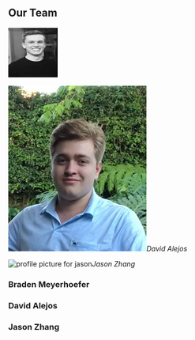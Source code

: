 ## **Our Team**

<img src="/media/braden_profile.png" alt="braden" width="100" height="100"/>

![profile picture for david](/media/david_profile.png)*David Alejos*

![profile picture for jason](/media/sd_braden_profile.png)*Jason Zhang*


### Braden Meyerhoefer

### David Alejos

### Jason Zhang
